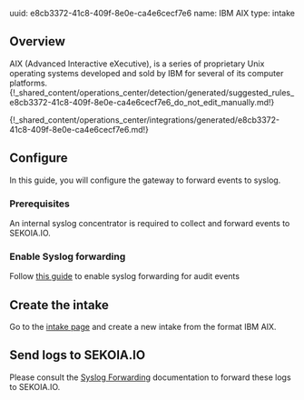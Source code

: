uuid: e8cb3372-41c8-409f-8e0e-ca4e6cecf7e6
name: IBM AIX 
type: intake

## Overview

AIX (Advanced Interactive eXecutive), is a series of proprietary Unix operating systems developed and sold by IBM for several of its computer platforms.
{!_shared_content/operations_center/detection/generated/suggested_rules_e8cb3372-41c8-409f-8e0e-ca4e6cecf7e6_do_not_edit_manually.md!}

{!_shared_content/operations_center/integrations/generated/e8cb3372-41c8-409f-8e0e-ca4e6cecf7e6.md!}

## Configure

In this guide, you will configure the gateway to forward events to syslog.

### Prerequisites

An internal syslog concentrator is required to collect and forward events to SEKOIA.IO.

### Enable Syslog forwarding

Follow [this guide](https://www.ibm.com/docs/en/dsm?topic=aado-configuring-aix-audit-dsm-send-syslog-events-qradar) to enable syslog forwarding for audit events

## Create the intake

Go to the [intake page](https://app.sekoia.io/operations/intakes) and create a new intake from the format IBM AIX.


## Send logs to SEKOIA.IO

Please consult the [Syslog Forwarding](../../../ingestion_methods/sekoiaio_docker_concentrator/) documentation to forward these logs to SEKOIA.IO.
